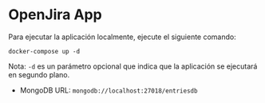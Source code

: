# OpenJira App

Para ejecutar la aplicación localmente, ejecute el siguiente comando:

```
docker-compose up -d
```

Nota: `-d` es un parámetro opcional que indica que la aplicación se ejecutará en segundo plano.

-   MongoDB URL: `mongodb://localhost:27018/entriesdb`
